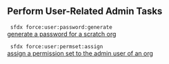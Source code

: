 ## Perform User-Related Admin Tasks



``` sfdx force:user:password:generate```   
 [generate a password for a scratch org](./performuserrelatedadmintasks)

``` sfdx force:user:permset:assign```   
 [assign a permission set to the admin user of an org](./performuserrelatedadmintasks)

